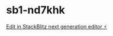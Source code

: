 # sb1-nd7khk

[Edit in StackBlitz next generation editor ⚡️](https://stackblitz.com/~/github.com/smenaria2/sb1-nd7khk)